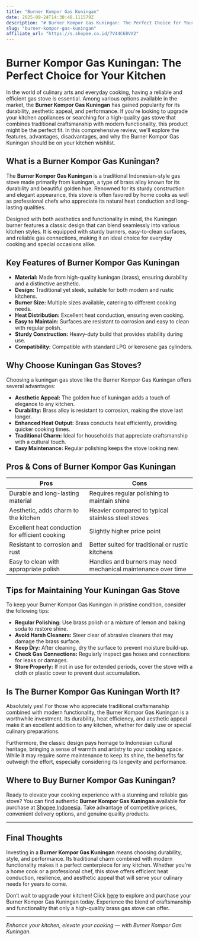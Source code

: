 ```yaml
---
title: "Burner Kompor Gas Kuningan"
date: 2025-09-24T14:30:48.111579Z
description: "# Burner Kompor Gas Kuningan: The Perfect Choice for Your Kitchen..."
slug: "burner-kompor-gas-kuningan"
affiliate_url: "https://s.shopee.co.id/7V44C68VX2"
---
```

# Burner Kompor Gas Kuningan: The Perfect Choice for Your Kitchen

In the world of culinary arts and everyday cooking, having a reliable and efficient gas stove is essential. Among various options available in the market, the **Burner Kompor Gas Kuningan** has gained popularity for its durability, aesthetic appeal, and performance. If you're looking to upgrade your kitchen appliances or searching for a high-quality gas stove that combines traditional craftsmanship with modern functionality, this product might be the perfect fit. In this comprehensive review, we'll explore the features, advantages, disadvantages, and why the Burner Kompor Gas Kuningan should be on your kitchen wishlist.

## What is a Burner Kompor Gas Kuningan?

The **Burner Kompor Gas Kuningan** is a traditional Indonesian-style gas stove made primarily from kuningan, a type of brass alloy known for its durability and beautiful golden hue. Renowned for its sturdy construction and elegant appearance, this stove is often favored by home cooks as well as professional chefs who appreciate its natural heat conduction and long-lasting qualities.

Designed with both aesthetics and functionality in mind, the Kuningan burner features a classic design that can blend seamlessly into various kitchen styles. It is equipped with sturdy burners, easy-to-clean surfaces, and reliable gas connections, making it an ideal choice for everyday cooking and special occasions alike.

## Key Features of Burner Kompor Gas Kuningan

- **Material:** Made from high-quality kuningan (brass), ensuring durability and a distinctive aesthetic.
- **Design:** Traditional yet sleek, suitable for both modern and rustic kitchens.
- **Burner Size:** Multiple sizes available, catering to different cooking needs.
- **Heat Distribution:** Excellent heat conduction, ensuring even cooking.
- **Easy to Maintain:** Surfaces are resistant to corrosion and easy to clean with regular polish.
- **Sturdy Construction:** Heavy-duty build that provides stability during use.
- **Compatibility:** Compatible with standard LPG or kerosene gas cylinders.

## Why Choose Kuningan Gas Stoves?

Choosing a kuningan gas stove like the Burner Kompor Gas Kuningan offers several advantages:

- **Aesthetic Appeal:** The golden hue of kuningan adds a touch of elegance to any kitchen.
- **Durability:** Brass alloy is resistant to corrosion, making the stove last longer.
- **Enhanced Heat Output:** Brass conducts heat efficiently, providing quicker cooking times.
- **Traditional Charm:** Ideal for households that appreciate craftsmanship with a cultural touch.
- **Easy Maintenance:** Regular polishing keeps the stove looking new.

## Pros & Cons of Burner Kompor Gas Kuningan

| Pros                                              | Cons                                              |
|---------------------------------------------------|--------------------------------------------------|
| Durable and long-lasting material               | Requires regular polishing to maintain shine  |
| Aesthetic, adds charm to the kitchen             | Heavier compared to typical stainless steel stoves |
| Excellent heat conduction for efficient cooking | Slightly higher price point                     |
| Resistant to corrosion and rust                 | Better suited for traditional or rustic kitchens |
| Easy to clean with appropriate polish           | Handles and burners may need mechanical maintenance over time |

## Tips for Maintaining Your Kuningan Gas Stove

To keep your Burner Kompor Gas Kuningan in pristine condition, consider the following tips:

- **Regular Polishing:** Use brass polish or a mixture of lemon and baking soda to restore shine.
- **Avoid Harsh Cleaners:** Steer clear of abrasive cleaners that may damage the brass surface.
- **Keep Dry:** After cleaning, dry the surface to prevent moisture build-up.
- **Check Gas Connections:** Regularly inspect gas hoses and connections for leaks or damages.
- **Store Properly:** If not in use for extended periods, cover the stove with a cloth or plastic cover to prevent dust accumulation.

## Is The Burner Kompor Gas Kuningan Worth It?

Absolutely yes! For those who appreciate traditional craftsmanship combined with modern functionality, the Burner Kompor Gas Kuningan is a worthwhile investment. Its durability, heat efficiency, and aesthetic appeal make it an excellent addition to any kitchen, whether for daily use or special culinary preparations.

Furthermore, the classic design pays homage to Indonesian cultural heritage, bringing a sense of warmth and artistry to your cooking space. While it may require some maintenance to keep its shine, the benefits far outweigh the effort, especially considering its longevity and performance.

## Where to Buy Burner Kompor Gas Kuningan?

Ready to elevate your cooking experience with a stunning and reliable gas stove? You can find authentic **Burner Kompor Gas Kuningan** available for purchase at [Shopee Indonesia](https://s.shopee.co.id/7V44C68VX2). Take advantage of competitive prices, convenient delivery options, and genuine quality products.

---

## Final Thoughts

Investing in a **Burner Kompor Gas Kuningan** means choosing durability, style, and performance. Its traditional charm combined with modern functionality makes it a perfect centerpiece for any kitchen. Whether you're a home cook or a professional chef, this stove offers efficient heat conduction, resilience, and aesthetic appeal that will serve your culinary needs for years to come.

Don’t wait to upgrade your kitchen! Click [here](https://s.shopee.co.id/7V44C68VX2) to explore and purchase your Burner Kompor Gas Kuningan today. Experience the blend of craftsmanship and functionality that only a high-quality brass gas stove can offer.

---

*Enhance your kitchen, elevate your cooking — with Burner Kompor Gas Kuningan.*